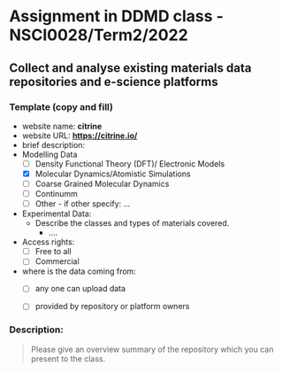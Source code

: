 # Assignment in DDMD class - NSCI0028/Term2/2022

## Collect and analyse existing materials data repositories and e-science platforms 

### Template (copy and fill) 
* website name: **citrine**
* website URL:  **https://citrine.io/**
* brief description: 
* Modelling Data 
  - [ ] Density Functional Theory (DFT)/ Electronic Models
  - [X] Molecular Dynamics/Atomistic Simulations
  - [ ] Coarse Grained Molecular Dynamics
  - [ ] Continumm 
  - [ ] Other
        - if other specify: ...
* Experimental Data: 
  * Describe the classes and types of materials covered. 
    *  ....
* Access rights: 
  - [ ] Free to all 
  - [ ] Commercial 
* where is the data coming from:  
  - [ ] any one can upload data 
  - [ ] provided by repository or platform owners
 
 
 ### Description:
> Please give an overview summary of the repository which you can present to the class. 
